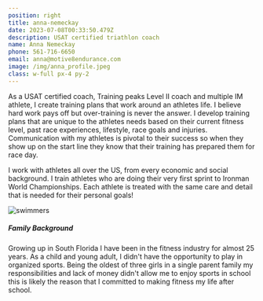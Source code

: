 ```yaml
---
position: right
title: anna-nemeckay
date: 2023-07-08T00:33:50.479Z
description: USAT certified triathlon coach
name: Anna Nemeckay
phone: 561-716-6650
email: anna@motive8endurance.com
image: /img/anna_profile.jpeg
class: w-full px-4 py-2
---
```

As a USAT certified coach, Training peaks Level II coach and multiple IM athlete, I create training plans that work around an athletes life. I believe hard work pays off but over-training is never the answer. I develop training plans that are unique to the athletes needs based on their current fitness level, past race experiences, lifestyle, race goals and injuries. Communication with my athletes is pivotal to their success so when they show up on the start line they know that their training has prepared them for race day.

I work with athletes all over the US, from every economic and social background. I train athletes who are doing their very first sprint to Ironman World Championships. Each athlete is treated with the same care and detail that is needed for their personal goals!

<img src="/img/swimmers.png" title="swimmers" class="sm:w-full lg:w-6 float-right p-4" />

##### **Family Background**

Growing up in South Florida I have been in the fitness industry for almost 25 years. As a child and young adult, I didn't have the opportunity to play in organized sports. Being the oldest of three girls in a single parent family my responsibilities and lack of money didn't allow me to enjoy sports in school this is likely the reason that I committed to making fitness my life after school.